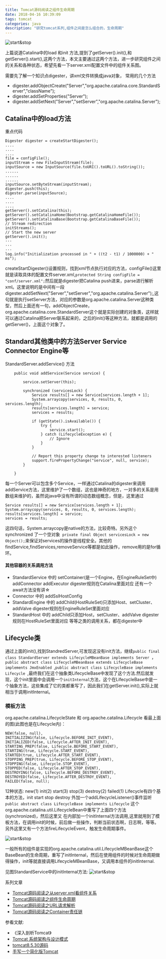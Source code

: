 ```yaml
---
title: Tomcat源码阅读之组件生命周期
date: 2018-04-16 10:39:09
tags: tomcat
categories: java
description: "研究tomcat系列,组件之间是怎么组合的，生命周期"
---
```



![start&stop](/Tomcat源码阅读之组件生命周期/Lifecycle.PNG)

上篇说道Catalina中的load 和init 方法,提到了getServer().init(),和getServer().start(),这两个方法，本文主要通过这两个方法，进一步研究组件之间的关系和各种状态，希望先看一下server.xml配置文件中的组件关系图。

需要先了解一个知识点digester，讲xml文件转换成java对象，
常用的几个方法

- digester.addObjectCreate("Server","org.apache.catalina.core.StandardServer","className");
- digester.addSetProperties("Server");
- digester.addSetNext("Server","setServer","org.apache.catalina.Server");



## Catalina中的load方法

重点代码

```
Digester digester = createStartDigester();
....
....
....
file = configFile();
inputStream = new FileInputStream(file);
inputSource = new InputSource(file.toURI().toURL().toString());
......
......
......
inputSource.setByteStream(inputStream);
digester.push(this);
digester.parse(inputSource);
....
....
....
getServer().setCatalina(this);
getServer().setCatalinaHome(Bootstrap.getCatalinaHomeFile());
getServer().setCatalinaBase(Bootstrap.getCatalinaBaseFile());
// Stream redirection
initStreams();
// Start the new server
getServer().init();
···
···
···
log.info("Initialization processed in " + ((t2 - t1) / 1000000) + " ms");

```
createStartDigester()设置规则，找到xml节点执行对应的方法，configFile()这里就是读取具体的配置文件server.xml,`protected String configFile = "conf/server.xml";`然后就是digester把Catalina  push进来，parse进行解析xml。这里说明的是中间有一段  digester.addSetNext("Server","setServer","org.apache.catalina.Server");,这句就是执行setServer方法，对应的参数是org.apache.catalina.Server这种类型，然后上面还有一句，addObjectCreate，org.apache.catalina.core.StandardServer这个就是实际创建的对象类，这样就可以通过Catalina把Server联系起来的，之后的init()等这种方法，就都是调用的getServer()，上面这个对象了。

##  Standard其他类中的方法Server Service Connector Engine等

StandardServer.addService() 方法
```
    public void addService(Service service) {

        service.setServer(this);

        synchronized (servicesLock) {
            Service results[] = new Service[services.length + 1];
            System.arraycopy(services, 0, results, 0, services.length);
            results[services.length] = service;
            services = results;

            if (getState().isAvailable()) {
                try {
                    service.start();
                } catch (LifecycleException e) {
                    // Ignore
                }
            }

            // Report this property change to interested listeners
            support.firePropertyChange("service", null, service);
        }

    }
```

每一个Server可以包含多个Service，一样通过Catalina的digester来调用addService方法，这里维护了一个数组，这也是神奇的地方，一对多的关系是用数组来维护的，虽然说java中没有所谓的动态数组概念，但是，这里通过
``` 
Service results[] = new Service[services.length + 1];
System.arraycopy(services, 0, results, 0, services.length);
results[services.length] = service;
services = results;
```
这四句话，System.arraycopy是native的方法，比较奇特。另外这个synchronized 了一个空对象` private final Object servicesLock = new Object();`来保证对services的操作是线程安全。其他的findService,findServices,removeService等都是如此操作，remove用的是for循环。

#### 其他容器的关系调用方法

- StandardService 中的  setContainer(是一个Engine，在EngineRuleSet中)  addConnector addExecutor  digester规则在Catalina里面对应  还有一个await方法没有讲☆
- Connector 中的 addSslHostConfig
- StandardEngine 中的 addChild(HostRuleSet)只添加Host、setCluster、addValve digester规则在EngineRuleSet里面对应
- StandardHost 中的 addChild只添加Host，setCluster、addValve  digester规则在HostRuleSet里面对应
等等之类的调用关系，都在digester中

## Lifecycle类

通过上面的init(),找到StandredServer,可发现这没有init方法，继续`public final class StandardServer extends LifecycleMBeanBase implements Server `，`public abstract class LifecycleMBeanBase extends LifecycleBase implements JmxEnabled `,`public abstract class LifecycleBase implements Lifecycle `,最终我们在这个抽象类LifecycleBase中发现了这个方法.然后就发现，这个init里面中会调用一个`initInternal`方法，这个在LifecycleBase中是一个抽象方法，这些集成了它的类都重写了，因此我们在getServer.init(),实际上就相当于调用initInternal。


### 模板方法

org.apache.catalina.LifecycleState  和 org.apache.catalina.Lifecycle 看最上面的图(此图也是在Lifecycle内)：
```
NEW(false, null),
INITIALIZING(false, Lifecycle.BEFORE_INIT_EVENT),
INITIALIZED(false, Lifecycle.AFTER_INIT_EVENT),
STARTING_PREP(false, Lifecycle.BEFORE_START_EVENT),
STARTING(true, Lifecycle.START_EVENT),
STARTED(true, Lifecycle.AFTER_START_EVENT),
STOPPING_PREP(true, Lifecycle.BEFORE_STOP_EVENT),
STOPPING(false, Lifecycle.STOP_EVENT),
STOPPED(false, Lifecycle.AFTER_STOP_EVENT),
DESTROYING(false, Lifecycle.BEFORE_DESTROY_EVENT),
DESTROYED(false, Lifecycle.AFTER_DESTROY_EVENT),
FAILED(false, null);
```
12种状态: new(1)  init(2)  start(3)  stop(3)  destroy(2)  failed(1)
Lifecycle有四个基本的方法，init start stop destroy 外加一个addLifecycleListener()事件监听
`public abstract class LifecycleBase implements Lifecycle` 这个org.apache.catalina.util.LifecycleBean中重写了上面四个方法(synchronized)，然后这里又
在内部加一个initInternal方法调用,这里就用到了模板方法，在调用init的时候，前后做一些操作，判断当前状态啊，日志啊，等等。
另外这里又有一个方法fireLifecycleEvent，触发生命周期事件。

![start&stop](/Tomcat源码阅读之组件生命周期/LifecycleBaseinit.PNG)

一般所有的组件是实现的org.apache.catalina.util.LifecycleMBeanBase这个BaseBean的生命周期，重写了initInternal，然后在使用组件的时候对生命周期做得操作，init等就直接调用LifecycleMBeanBase，又调用本组件的initInternal.

见图StandardService中的initInternal方法:
![start&stop](/Tomcat源码阅读之组件生命周期/StandardService.PNG)


                             
系列文章

- [Tomcat源码阅读之从server.xml看组件关系](http://muxiaobai.github.io/2018/04/16/Tomcat%E6%BA%90%E7%A0%81%E9%98%85%E8%AF%BB%E4%B9%8B%E4%BB%8Eserver-xml%E7%9C%8B%E7%BB%84%E4%BB%B6%E5%85%B3%E7%B3%BB/)
- [Tomcat源码阅读之组件生命周期](http://muxiaobai.github.io/2018/04/16/Tomcat%E6%BA%90%E7%A0%81%E9%98%85%E8%AF%BB%E4%B9%8B%E7%BB%84%E4%BB%B6%E7%94%9F%E5%91%BD%E5%91%A8%E6%9C%9F/)
- [Tomcat源码阅读之URL请求解析](http://muxiaobai.github.io/2018/04/17/Tomcat%E6%BA%90%E7%A0%81%E9%98%85%E8%AF%BB%E4%B9%8BURL%E8%AF%B7%E6%B1%82%E8%A7%A3%E6%9E%90/)
- [Tomcat源码阅读之Container责任链](https://muxiaobai.github.io/2018/04/20/Tomcat%E6%BA%90%E7%A0%81%E9%98%85%E8%AF%BB%E4%B9%8BContainer%E8%B4%A3%E4%BB%BB%E9%93%BE/)

参看文献:
- 《深入剖析Tomcat》
- [Tomcat 系统架构与设计模式](https://www.ibm.com/developerworks/cn/java/j-lo-tomcat1/)
- [tomcat8.5.30源码](http://mirrors.tuna.tsinghua.edu.cn/apache/tomcat/tomcat-8/v8.5.30/src/apache-tomcat-8.5.30-src.zip)
- [手写一个简化版Tomcat](https://my.oschina.net/liughDevelop/blog/1790893#comment-list)